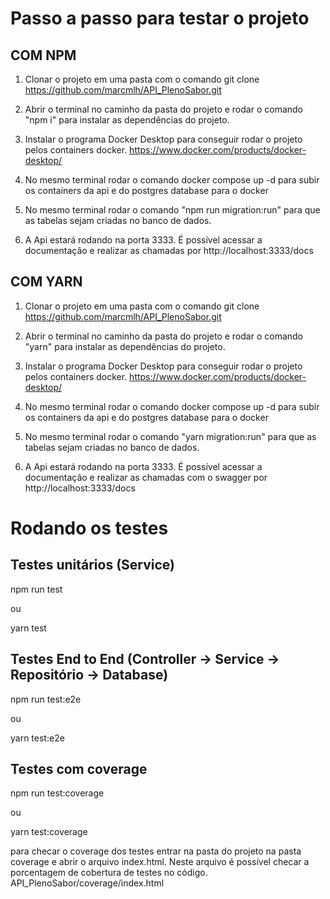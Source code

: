 # Passo a passo para testar o projeto



## COM NPM

1. Clonar o projeto em uma pasta com o comando git clone https://github.com/marcmlh/API_PlenoSabor.git

2. Abrir o terminal no caminho da pasta do projeto e rodar o comando "npm i" para instalar as dependências do projeto.

3. Instalar o programa Docker Desktop para conseguir rodar o projeto pelos containers docker.
   https://www.docker.com/products/docker-desktop/

4. No mesmo terminal rodar o comando docker compose up -d  para subir os containers da api e do postgres database para o docker

5. No mesmo terminal rodar o comando "npm run migration:run" para que as tabelas sejam criadas no banco de dados.

6. A Api estará rodando na porta 3333. É possível acessar a documentação e realizar as chamadas por http://localhost:3333/docs



## COM YARN

1. Clonar o projeto em uma pasta com o comando git clone https://github.com/marcmlh/API_PlenoSabor.git

2. Abrir o terminal no caminho da pasta do projeto e rodar o comando "yarn" para instalar as dependências do projeto.

3. Instalar o programa Docker Desktop para conseguir rodar o projeto pelos containers docker.
   https://www.docker.com/products/docker-desktop/

4. No mesmo terminal rodar o comando docker compose up -d  para subir os containers da api e do postgres database para o docker

5. No mesmo terminal rodar o comando "yarn migration:run" para que as tabelas sejam criadas no banco de dados.

6. A Api estará rodando na porta 3333. É possível acessar a documentação e realizar as chamadas com o swagger por http://localhost:3333/docs




# Rodando os testes

## Testes unitários (Service)

npm run test 

 ou

yarn test


## Testes End to End (Controller -> Service -> Repositório -> Database)

npm run test:e2e

 ou

yarn test:e2e



## Testes com coverage

npm run test:coverage

 ou

yarn test:coverage

para checar o coverage dos testes entrar na pasta do projeto na pasta coverage e abrir o arquivo index.html. Neste arquivo é possível checar a porcentagem de cobertura de testes no código.
     API_PlenoSabor/coverage/index.html